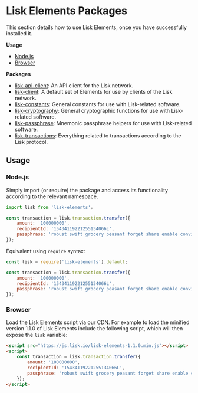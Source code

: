 # Lisk Elements Packages

This section details how to use Lisk Elements, once you have successfully installed it.

**Usage**
  - [Node.js](#nodejs)
  - [Browser](#browser)
  
**Packages**
  - [lisk-api-client](api-client/api-client.md): An API client for the Lisk network.
  - [lisk-client](client/client.md): A default set of Elements for use by clients of the Lisk network.
  - [lisk-constants](constants/constants.md): General constants for use with Lisk-related software.
  - [lisk-cryptography](cryptography/cryptography.md): General cryptographic functions for use with Lisk-related software.
  - [lisk-passphrase](passphrase/passphrase.md): Mnemonic passphrase helpers for use with Lisk-related software.
  - [lisk-transactions](transactions/transactions.md): Everything related to transactions according to the Lisk protocol.

## Usage

### Node.js

Simply import (or require) the package and access its functionality according to the relevant namespace.

```js
import lisk from 'lisk-elements';

const transaction = lisk.transaction.transfer({
    amount: '100000000',
    recipientId: '15434119221255134066L',
    passphrase: 'robust swift grocery peasant forget share enable convince deputy road keep cheap',
});
```

Equivalent using `require` syntax:

```js
const lisk = require('lisk-elements').default;

const transaction = lisk.transaction.transfer({
    amount: '100000000',
    recipientId: '15434119221255134066L',
    passphrase: 'robust swift grocery peasant forget share enable convince deputy road keep cheap',
});
```

### Browser

Load the Lisk Elements script via our CDN. For example to load the minified version 1.1.0 of Lisk Elements include the following script, which will then expose the `lisk` variable:

```html
<script src="https://js.lisk.io/lisk-elements-1.1.0.min.js"></script>
<script>
    const transaction = lisk.transaction.transfer({
        amount: '100000000',
        recipientId: '15434119221255134066L',
        passphrase: 'robust swift grocery peasant forget share enable convince deputy road keep cheap',
    });
</script>
```
